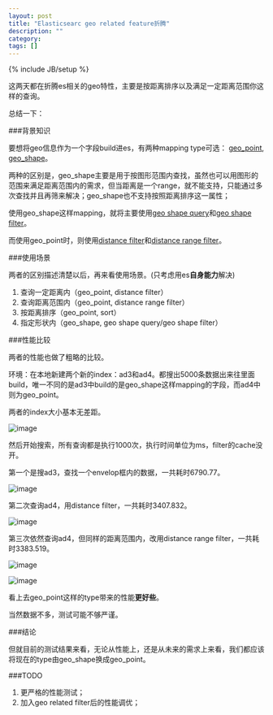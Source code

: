 ```yaml
---
layout: post
title: "Elasticsearc geo related feature折腾"
description: ""
category: 
tags: []
---
```

{% include JB/setup %}

这两天都在折腾es相关的geo特性，主要是按距离排序以及满足一定距离范围你这样的查询。

总结一下：

###背景知识

要想将geo信息作为一个字段build进es，有两种mapping type可选： [geo_point](http://www.elasticsearch.org/guide/en/elasticsearch/reference/current/mapping-geo-point-type.html), [geo_shape](http://www.elasticsearch.org/guide/en/elasticsearch/reference/current/mapping-geo-shape-type.html)。

两种的区别是，geo_shape主要是用于按图形范围内查找，虽然也可以用图形的范围来满足距离范围内的需求，但当距离是一个range，就不能支持，只能通过多次查找并且再筛来解决；geo_shape也不支持按照距离排序这一属性；

使用geo_shape这样mapping，就将主要使用[geo shape query](http://www.elasticsearch.org/guide/en/elasticsearch/reference/current/query-dsl-geo-shape-query.html)和[geo shape filter](http://www.elasticsearch.org/guide/en/elasticsearch/reference/current/query-dsl-geo-shape-filter.html)。

而使用geo_point时，则使用[distance filter](http://www.elasticsearch.org/guide/en/elasticsearch/reference/current/query-dsl-geo-distance-filter.html)和[distance range filter](http://www.elasticsearch.org/guide/en/elasticsearch/reference/current/query-dsl-geo-distance-range-filter.html)。

###使用场景

两者的区别描述清楚以后，再来看使用场景。(只考虑用es**自身能力**解决)

  1. 查询一定距离内（geo_point, distance filter）
  2. 查询距离范围内（geo_point, distance range filter）
  3. 按距离排序（geo_point, sort）
  4. 指定形状内（geo_shape, geo shape query/geo shape filter）
  
###性能比较

两者的性能也做了粗略的比较。

环境：在本地新建两个新的index：ad3和ad4。都搜出5000条数据出来往里面build，唯一不同的是ad3中build的是geo_shape这样mapping的字段，而ad4中则为geo_point。

两者的index大小基本无差距。

![image](http://ww1.sinaimg.cn/large/697dc0c0gw1ehdfwki6uej20cl02oq31.jpg)

然后开始搜索，所有查询都是执行1000次，执行时间单位为ms，filter的cache没开。

第一个是搜ad3，查找一个envelop框内的数据，一共耗时6790.77。

![image](http://ww4.sinaimg.cn/large/697dc0c0gw1ehdfxpmxfcj20v010en0j.jpg)


第二次查询ad4，用distance filter，一共耗时3407.832。

![image](http://ww3.sinaimg.cn/large/697dc0c0gw1ehdfyjnkzwj20rc0ii769.jpg)

第三次依然查询ad4，但同样的距离范围内，改用distance range filter，一共耗时3383.519。

![image](http://ww1.sinaimg.cn/large/697dc0c0gw1ehdg03o5hbj20u80jcwgm.jpg)

![image](http://ww1.sinaimg.cn/large/697dc0c0gw1ehdg4qm28lj218g044t9s.jpg)


看上去geo_point这样的type带来的性能**更好些**。

当然数据不多，测试可能不够严谨。

###结论

但就目前的测试结果来看，无论从性能上，还是从未来的需求上来看，我们都应该将现在的type由geo_shape换成geo_point。

###TODO
  1. 更严格的性能测试；
  2. 加入geo related filter后的性能调优；

